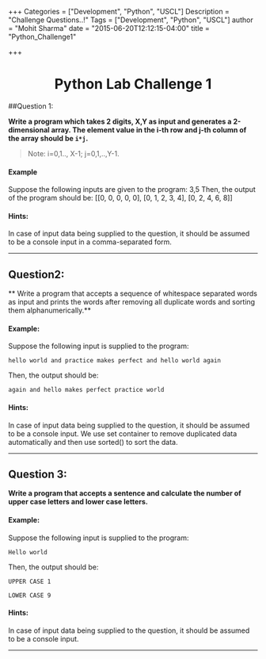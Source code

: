 +++
Categories = ["Development", "Python", "USCL"]
Description = "Challenge Questions..!"
Tags = ["Development", "Python", "USCL"]
author = "Mohit Sharma"
date = "2015-06-20T12:12:15-04:00"
title = "Python_Challenge1"

+++


<h1 align='center'>Python Lab Challenge 1</h1>

##Question 1:

**Write a program which takes 2 digits, X,Y as input and generates a 2-dimensional array. 
The element value in the i-th row and j-th column of the array should be `i*j`.**

> Note: i=0,1.., X-1; j=0,1,..,Y-1.


#### Example
Suppose the following inputs are given to the program:
3,5
Then, the output of the program should be:
[[0, 0, 0, 0, 0], [0, 1, 2, 3, 4], [0, 2, 4, 6, 8]] 

#### Hints:
In case of input data being supplied to the question, 
it should be assumed to be a console input in a comma-separated form.

--------------

## Question2:

** Write a program that accepts a sequence of whitespace separated words as input and prints the words after removing all duplicate words and sorting them alphanumerically.**

#### Example:
Suppose the following input is supplied to the program:

`hello world and practice makes perfect and hello world again`

Then, the output should be:

`again and hello makes perfect practice world`

#### Hints:
In case of input data being supplied to the question, it should be assumed to be a console input.
We use set container to remove duplicated data automatically and then use sorted() to sort the data.

---------------

## Question 3:
**Write a program that accepts a sentence and calculate the number of upper case letters and lower case letters.**

#### Example:
Suppose the following input is supplied to the program:

`Hello world`

Then, the output should be:

`UPPER CASE 1`

`LOWER CASE 9`

#### Hints:
In case of input data being supplied to the question, it should be assumed to be a console input.

----------------------
